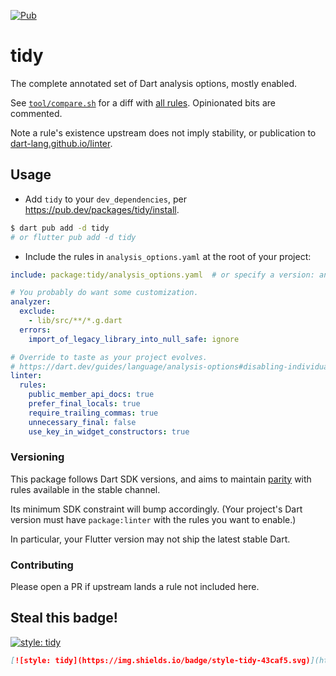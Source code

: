 [![Pub](https://img.shields.io/pub/v/tidy.svg)](https://pub.dev/packages/tidy)

tidy
====

The complete annotated set of Dart analysis options, mostly enabled.

See [`tool/compare.sh`](tool/compare.sh) for a diff with [all rules](https://github.com/dart-lang/linter/blob/master/example/all.yaml).
Opinionated bits are commented.

Note a rule's existence upstream does not imply stability, or publication to [dart-lang.github.io/linter][].

[dart-lang.github.io/linter]: https://dart-lang.github.io/linter/lints/index.html

Usage
-----

- Add `tidy` to your `dev_dependencies`, per <https://pub.dev/packages/tidy/install>.

```sh
$ dart pub add -d tidy
# or flutter pub add -d tidy
```

- Include the rules in `analysis_options.yaml` at the root of your project:

```yaml
include: package:tidy/analysis_options.yaml  # or specify a version: analysis_options.1.0.0.yaml

# You probably do want some customization.
analyzer:
  exclude:
    - lib/src/**/*.g.dart
  errors:
    import_of_legacy_library_into_null_safe: ignore

# Override to taste as your project evolves.
# https://dart.dev/guides/language/analysis-options#disabling-individual-rules
linter:
  rules:
    public_member_api_docs: true
    prefer_final_locals: true
    require_trailing_commas: true
    unnecessary_final: false
    use_key_in_widget_constructors: true
```

### Versioning

This package follows Dart SDK versions, and aims to maintain [parity][] with rules available in the stable channel.

Its minimum SDK constraint will bump accordingly.  (Your project's Dart version must have `package:linter` with the rules you want to enable.)

In particular, your Flutter version may not ship the latest stable Dart.

[parity]: https://github.com/dart-lang/sdk/blob/master/CHANGELOG.md#linter

### Contributing

Please open a PR if upstream lands a rule not included here.

Steal this badge!
-----------------

[![style: tidy](https://img.shields.io/badge/style-tidy-43caf5.svg)](https://pub.dev/packages/tidy)

```md
[![style: tidy](https://img.shields.io/badge/style-tidy-43caf5.svg)](https://pub.dev/packages/tidy)
```
